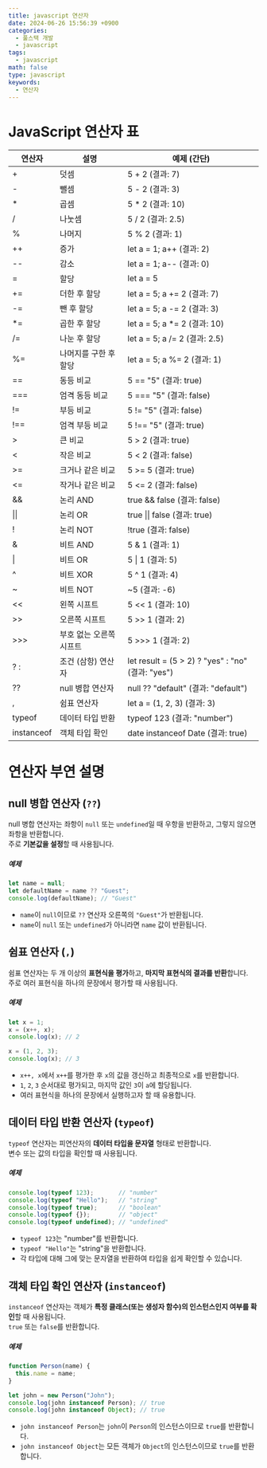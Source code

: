 ```yaml
---
title: javascript 연산자
date: 2024-06-26 15:56:39 +0900
categories:
  - 풀스택 개발
  - javascript
tags:
  - javascript
math: false
type: javascript
keywords:
  - 연산자
---
```


# JavaScript 연산자 표

| 연산자        | 설명            | 예제 (간단)                                         |
| ---------- | ------------- | ----------------------------------------------- |
| +          | 덧셈            | 5 + 2 (결과: 7)                                   |
| -          | 뺄셈            | 5 - 2 (결과: 3)                                   |
| *          | 곱셈            | 5 * 2 (결과: 10)                                  |
| /          | 나눗셈           | 5 / 2 (결과: 2.5)                                 |
| %          | 나머지           | 5 % 2 (결과: 1)                                   |
| ++         | 증가            | let a = 1; a++ (결과: 2)                          |
| --         | 감소            | let a = 1; a-- (결과: 0)                          |
| =          | 할당            | let a = 5                                       |
| +=         | 더한 후 할당       | let a = 5; a += 2 (결과: 7)                       |
| -=         | 뺀 후 할당        | let a = 5; a -= 2 (결과: 3)                       |
| *=         | 곱한 후 할당       | let a = 5; a *= 2 (결과: 10)                      |
| /=         | 나눈 후 할당       | let a = 5; a /= 2 (결과: 2.5)                     |
| %=         | 나머지를 구한 후 할당  | let a = 5; a %= 2 (결과: 1)                       |
| ==         | 동등 비교         | 5 == "5" (결과: true)                             |
| ===        | 엄격 동등 비교      | 5 === "5" (결과: false)                           |
| !=         | 부등 비교         | 5 != "5" (결과: false)                            |
| !==        | 엄격 부등 비교      | 5 !== "5" (결과: true)                            |
| >          | 큰 비교          | 5 > 2 (결과: true)                                |
| <          | 작은 비교         | 5 < 2 (결과: false)                               |
| >=         | 크거나 같은 비교     | 5 >= 5 (결과: true)                               |
| <=         | 작거나 같은 비교     | 5 <= 2 (결과: false)                              |
| &&         | 논리 AND        | true && false (결과: false)                       |
| \|\|       | 논리 OR         | true \|\| false (결과: true)                      |
| !          | 논리 NOT        | !true (결과: false)                               |
| &          | 비트 AND        | 5 & 1 (결과: 1)                                   |
| \|         | 비트 OR         | 5 \| 1 (결과: 5)                                  |
| ^          | 비트 XOR        | 5 ^ 1 (결과: 4)                                   |
| ~          | 비트 NOT        | ~5 (결과: -6)                                     |
| <<         | 왼쪽 시프트        | 5 << 1 (결과: 10)                                 |
| >>         | 오른쪽 시프트       | 5 >> 1 (결과: 2)                                  |
| >>>        | 부호 없는 오른쪽 시프트 | 5 >>> 1 (결과: 2)                                 |
| ? :        | 조건 (삼항) 연산자   | let result = (5 > 2) ? "yes" : "no" (결과: "yes") |
| ??         | null 병합 연산자   | null ?? "default" (결과: "default")               |
| ,          | 쉼표 연산자        | let a = (1, 2, 3) (결과: 3)                       |
| typeof     | 데이터 타입 반환     | typeof 123 (결과: "number")                       |
| instanceof | 객체 타입 확인      | date instanceof Date (결과: true)                 |

# 연산자 부연 설명

## null 병합 연산자 (`??`)

null 병합 연산자는 좌항이 `null` 또는 `undefined`일 때 우항을 반환하고, 그렇지 않으면 좌항을 반환합니다.
<br>
주로 **기본값을 설정**할 때 사용됩니다.

##### 예제

```javascript
let name = null;
let defaultName = name ?? "Guest";
console.log(defaultName); // "Guest"
```

- `name`이 `null`이므로 `??` 연산자 오른쪽의 `"Guest"`가 반환됩니다.
- `name`이 `null` 또는 `undefined`가 아니라면 `name` 값이 반환됩니다.

## 쉼표 연산자 (`,`)

쉼표 연산자는 두 개 이상의 **표현식을 평가**하고, **마지막 표현식의 결과를 반환**합니다.
<br>
주로 여러 표현식을 하나의 문장에서 평가할 때 사용됩니다.

##### 예제

```javascript
let x = 1;
x = (x++, x);
console.log(x); // 2

x = (1, 2, 3);
console.log(x); // 3
```

- `x++, x`에서 `x++`를 평가한 후 `x`의 값을 갱신하고 최종적으로 `x`를 반환합니다.
- `1`, `2`, `3` 순서대로 평가되고, 마지막 값인 `3`이 `a`에 할당됩니다.
- 여러 표현식을 하나의 문장에서 실행하고자 할 때 유용합니다.

## 데이터 타입 반환 연산자 (`typeof`)

`typeof` 연산자는 피연산자의 **데이터 타입을 문자열** 형태로 반환합니다.
<br>
변수 또는 값의 타입을 확인할 때 사용됩니다.

#####  예제

```javascript
console.log(typeof 123);       // "number"
console.log(typeof "Hello");   // "string"
console.log(typeof true);      // "boolean"
console.log(typeof {});        // "object"
console.log(typeof undefined); // "undefined"
```

- `typeof 123`는 "number"를 반환합니다.
- `typeof "Hello"`는 "string"을 반환합니다.
- 각 타입에 대해 그에 맞는 문자열을 반환하여 타입을 쉽게 확인할 수 있습니다.

## 객체 타입 확인 연산자 (`instanceof`)

`instanceof` 연산자는 객체가 **특정 클래스(또는 생성자 함수)의 인스턴스인지 여부를 확인**할 때 사용됩니다.
<br>
`true` 또는 `false`를 반환합니다.

##### 예제

```javascript
function Person(name) {
  this.name = name;
}

let john = new Person("John");
console.log(john instanceof Person); // true
console.log(john instanceof Object); // true
```

- `john instanceof Person`는 `john`이 `Person`의 인스턴스이므로 `true`를 반환합니다.
- `john instanceof Object`는 모든 객체가 `Object`의 인스턴스이므로 `true`를 반환합니다.